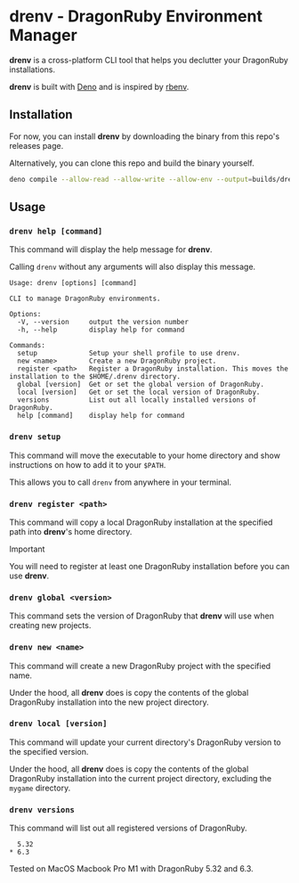 # drenv - DragonRuby Environment Manager

**drenv** is a cross-platform CLI tool that helps you declutter your DragonRuby
installations.

**drenv** is built with [Deno](https://deno.com) and is inspired by
[rbenv](https://rbenv.org).

## Installation

For now, you can install **drenv** by downloading the binary from this repo's
releases page.

Alternatively, you can clone this repo and build the binary yourself.

```sh
deno compile --allow-read --allow-write --allow-env --output=builds/drenv --target=aarch64-apple-darwin main.ts
```

## Usage

### `drenv help [command]`

This command will display the help message for **drenv**.

Calling `drenv` without any arguments will also display this message.

```
Usage: drenv [options] [command]

CLI to manage DragonRuby environments.

Options:
  -V, --version     output the version number
  -h, --help        display help for command

Commands:
  setup             Setup your shell profile to use drenv.
  new <name>        Create a new DragonRuby project.
  register <path>   Register a DragonRuby installation. This moves the installation to the $HOME/.drenv directory.
  global [version]  Get or set the global version of DragonRuby.
  local [version]   Get or set the local version of DragonRuby.
  versions          List out all locally installed versions of DragonRuby.
  help [command]    display help for command
```

### `drenv setup`

This command will move the executable to your home directory and show
instructions on how to add it to your `$PATH`.

This allows you to call `drenv` from anywhere in your terminal.

### `drenv register <path>`

This command will copy a local DragonRuby installation at the specified path
into **drenv**'s home directory.

> [!IMPORTANT]
> You will need to register at least one DragonRuby installation before you can
> use **drenv**.

### `drenv global <version>`

This command sets the version of DragonRuby that **drenv** will use when
creating new projects.

### `drenv new <name>`

This command will create a new DragonRuby project with the specified name.

Under the hood, all **drenv** does is copy the contents of the global DragonRuby
installation into the new project directory.

### `drenv local [version]`

This command will update your current directory's DragonRuby version to the
specified version.

Under the hood, all **drenv** does is copy the contents of the global DragonRuby
installation into the current project directory, excluding the `mygame`
directory.

### `drenv versions`

This command will list out all registered versions of DragonRuby.

```
  5.32
* 6.3
```

Tested on MacOS Macbook Pro M1 with DragonRuby 5.32 and 6.3.
